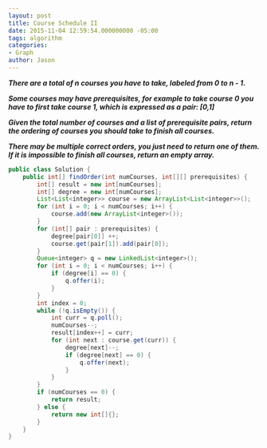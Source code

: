 ```yaml
---
layout: post
title: Course Schedule II
date: 2015-11-04 12:59:54.000000000 -05:00
tags: algorithm
categories:
- Graph
author: Jason
---
```

<p><strong><em>There are a total of n courses you have to take, labeled from 0 to n - 1.</p>

Some courses may have prerequisites, for example to take course 0 you have to first take course 1, which is expressed as a pair: [0,1]</p>
Given the total number of courses and a list of prerequisite pairs, return the ordering of courses you should take to finish all courses.</p>
There may be multiple correct orders, you just need to return one of them. If it is impossible to finish all courses, return an empty array.</em></strong></p>
``` java
public class Solution {
    public int[] findOrder(int numCourses, int[][] prerequisites) {
        int[] result = new int[numCourses];
        int[] degree = new int[numCourses];
        List<List<integer>> course = new ArrayList<List<integer>>();
        for (int i = 0; i < numCourses; i++) {
            course.add(new ArrayList<integer>());
        }
        for (int[] pair : prerequisites) {
            degree[pair[0]] ++;
            course.get(pair[1]).add(pair[0]);
        }
        Queue<integer> q = new LinkedList<integer>();
        for (int i = 0; i < numCourses; i++) {
            if (degree[i] == 0) {
                q.offer(i);
            }
        }
        int index = 0;
        while (!q.isEmpty()) {
            int curr = q.poll();
            numCourses--;
            result[index++] = curr;
            for (int next : course.get(curr)) {
                degree[next]--;
                if (degree[next] == 0) {
                    q.offer(next);
                }
            }
        }
        if (numCourses == 0) {
            return result;
        } else {
            return new int[]{};
        }
    }
}
```
